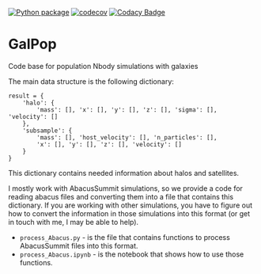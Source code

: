 [![Python package](https://github.com/KSU-Cosmo/GalPop/actions/workflows/python-package.yml/badge.svg)](https://github.com/KSU-Cosmo/GalPop/actions/workflows/python-package.yml)
[![codecov](https://codecov.io/gh/KSU-Cosmo/GalPop/graph/badge.svg?token=43UK7SMTWP)](https://codecov.io/gh/KSU-Cosmo/GalPop)
[![Codacy Badge](https://app.codacy.com/project/badge/Grade/bce28a3599604d0fab140839d8965a45)](https://app.codacy.com/gh/KSU-Cosmo/GalPop/dashboard?utm_source=gh&utm_medium=referral&utm_content=&utm_campaign=Badge_grade)

# GalPop

Code base for population Nbody simulations with galaxies

The main data structure is the following dictionary:

    result = {
        'halo': {
            'mass': [], 'x': [], 'y': [], 'z': [], 'sigma': [], 'velocity': []
        },
        'subsample': {
            'mass': [], 'host_velocity': [], 'n_particles': [],
            'x': [], 'y': [], 'z': [], 'velocity': []
        }
    }

This dictionary contains needed information about halos and satellites.

I mostly work with AbacusSummit simulations, so we provide a code for reading abacus files and converting them into a file that contains this dictionary.
If you are working with other simulations, you have to figure out how to convert the information in those simulations into this format (or get in touch with me, I may be able to help).

* `process_Abacus.py` - is the file that contains functions to process AbacusSummit files into this format.
* `process_Abacus.ipynb` - is the notebook that shows how to use those functions.
